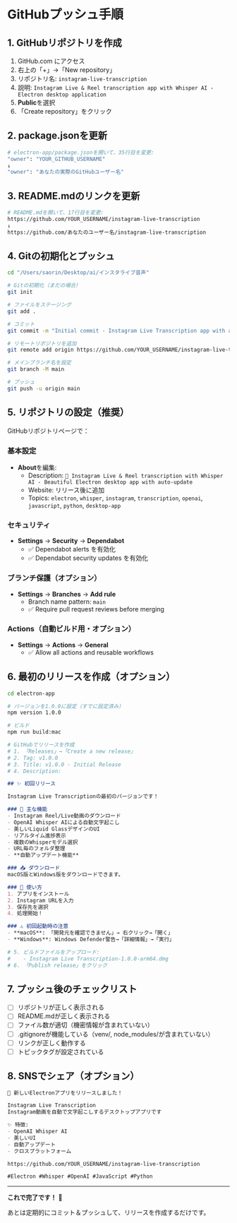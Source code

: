 # GitHubプッシュ手順

## 1. GitHubリポジトリを作成

1. GitHub.com にアクセス
2. 右上の「+」→「New repository」
3. リポジトリ名: `instagram-live-transcription`
4. 説明: `Instagram Live & Reel transcription app with Whisper AI - Electron desktop application`
5. **Public**を選択
6. 「Create repository」をクリック

## 2. package.jsonを更新

```bash
# electron-app/package.jsonを開いて、35行目を変更:
"owner": "YOUR_GITHUB_USERNAME"
↓
"owner": "あなたの実際のGitHubユーザー名"
```

## 3. README.mdのリンクを更新

```bash
# README.mdを開いて、17行目を変更:
https://github.com/YOUR_USERNAME/instagram-live-transcription
↓
https://github.com/あなたのユーザー名/instagram-live-transcription
```

## 4. Gitの初期化とプッシュ

```bash
cd "/Users/saorin/Desktop/ai/インスタライブ音声"

# Gitの初期化（まだの場合）
git init

# ファイルをステージング
git add .

# コミット
git commit -m "Initial commit - Instagram Live Transcription app with auto-update"

# リモートリポジトリを追加
git remote add origin https://github.com/YOUR_USERNAME/instagram-live-transcription.git

# メインブランチ名を設定
git branch -M main

# プッシュ
git push -u origin main
```

## 5. リポジトリの設定（推奨）

GitHubリポジトリページで：

### 基本設定
- **About**を編集:
  - Description: `🎵 Instagram Live & Reel transcription with Whisper AI - Beautiful Electron desktop app with auto-update`
  - Website: リリース後に追加
  - Topics: `electron`, `whisper`, `instagram`, `transcription`, `openai`, `javascript`, `python`, `desktop-app`

### セキュリティ
- **Settings** → **Security** → **Dependabot**
  - ✅ Dependabot alerts を有効化
  - ✅ Dependabot security updates を有効化

### ブランチ保護（オプション）
- **Settings** → **Branches** → **Add rule**
  - Branch name pattern: `main`
  - ✅ Require pull request reviews before merging

### Actions（自動ビルド用・オプション）
- **Settings** → **Actions** → **General**
  - ✅ Allow all actions and reusable workflows

## 6. 最初のリリースを作成（オプション）

```bash
cd electron-app

# バージョンを1.0.0に設定（すでに設定済み）
npm version 1.0.0

# ビルド
npm run build:mac

# GitHubでリリースを作成
# 1. 「Releases」→「Create a new release」
# 2. Tag: v1.0.0
# 3. Title: v1.0.0 - Initial Release
# 4. Description:
```

```markdown
## ✨ 初回リリース

Instagram Live Transcriptionの最初のバージョンです！

### 🎯 主な機能
- Instagram Reel/Live動画のダウンロード
- OpenAI Whisper AIによる自動文字起こし
- 美しいLiquid GlassデザインのUI
- リアルタイム進捗表示
- 複数のWhisperモデル選択
- URL毎のフォルダ整理
- **自動アップデート機能**

### 📥 ダウンロード
macOS版とWindows版をダウンロードできます。

### 📝 使い方
1. アプリをインストール
2. Instagram URLを入力
3. 保存先を選択
4. 処理開始！

### ⚠️ 初回起動時の注意
- **macOS**: 「開発元を確認できません」→ 右クリック→「開く」
- **Windows**: Windows Defender警告→「詳細情報」→「実行」
```

```bash
# 5. ビルドファイルをアップロード:
#    - Instagram Live Transcription-1.0.0-arm64.dmg
# 6. 「Publish release」をクリック
```

## 7. プッシュ後のチェックリスト

- [ ] リポジトリが正しく表示される
- [ ] README.mdが正しく表示される
- [ ] ファイル数が適切（機密情報が含まれていない）
- [ ] .gitignoreが機能している（venv/, node_modules/が含まれていない）
- [ ] リンクが正しく動作する
- [ ] トピックタグが設定されている

## 8. SNSでシェア（オプション）

```markdown
🎉 新しいElectronアプリをリリースしました！

Instagram Live Transcription
Instagram動画を自動で文字起こしするデスクトップアプリです

✨ 特徴:
- OpenAI Whisper AI
- 美しいUI
- 自動アップデート
- クロスプラットフォーム

https://github.com/YOUR_USERNAME/instagram-live-transcription

#Electron #Whisper #OpenAI #JavaScript #Python
```

---

**これで完了です！** 🎉

あとは定期的にコミット＆プッシュして、リリースを作成するだけです。
